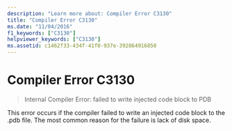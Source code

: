 ```yaml
---
description: "Learn more about: Compiler Error C3130"
title: "Compiler Error C3130"
ms.date: "11/04/2016"
f1_keywords: ["C3130"]
helpviewer_keywords: ["C3130"]
ms.assetid: c1462f33-434f-41f0-937e-392864916850
---
```

# Compiler Error C3130

> Internal Compiler Error: failed to write injected code block to PDB

This error occurs if the compiler failed to write an injected code block to the .pdb file. The most common reason for the failure is lack of disk space.
